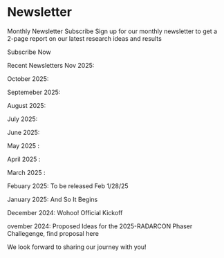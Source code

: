 # Newsletter

Monthly Newsletter
Subscribe
Sign up for our monthly newsletter to get a 2-page report on our latest research ideas and results

Subscribe Now <!-- Replace with the actual subscription link if available -->

Recent Newsletters
Nov 2025:

October 2025:

Septemeber 2025:

August 2025:

July 2025:

June 2025:

May 2025   :

April 2025 :

March 2025 :

Febuary 2025: To be released Feb 1/28/25

January 2025: And So It Begins 

December 2024: Wohoo! Official Kickoff

ovember 2024: Proposed Ideas for the 2025-RADARCON Phaser Challegenge, find proposal here <insert link>

We look forward to sharing our journey with you! 
